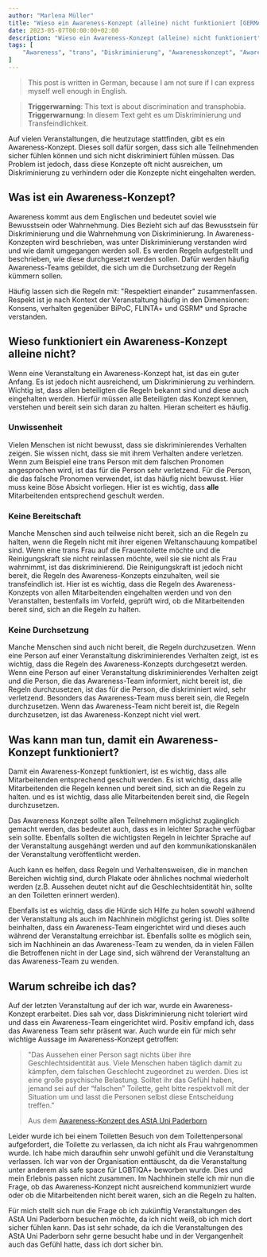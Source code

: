 ```yaml
---
author: "Marlena Müller"
title: "Wieso ein Awareness-Konzept (alleine) nicht funktioniert [GERMAN]"
date: 2023-05-07T00:00:00+02:00
description: "Wieso ein Awareness-Konzept (alleine) nicht funktioniert"
tags: [
    "Awareness", "trans", "Diskriminierung", "Awarenesskonzept", "Awareness-Konzept", "ASTA Ballroom", "Uni Paderborn",
]
---
```

> This post is written in German, because I am not sure if I can express myself well enough in English.

> **Triggerwarning**: This text is about discrimination and transphobia.  
> **Triggerwarnung**: In diesem Text geht es um Diskriminierung und Transfeindlichkeit.

Auf vielen Veranstaltungen, die heutzutage stattfinden, gibt es ein Awareness-Konzept. Dieses soll dafür sorgen, dass sich alle Teilnehmenden sicher fühlen können und sich nicht diskriminiert fühlen müssen. Das Problem ist jedoch, dass diese Konzepte oft nicht ausreichen, um Diskriminierung zu verhindern oder die Konzepte nicht eingehalten werden.

## Was ist ein Awareness-Konzept?

Awareness kommt aus dem Englischen und bedeutet soviel wie Bewusstsein oder Wahrnehmung. 
Dies Bezieht sich auf das Bewusstsein für Diskriminierung und die Wahrnehmung von Diskriminierung. In Awareness-Konzepten wird beschrieben, was unter Diskriminierung verstanden wird und wie damit umgegangen werden soll. Es werden Regeln aufgestellt und beschrieben, wie diese durchgesetzt werden sollen. Dafür werden häufig Awareness-Teams gebildet, die sich um die Durchsetzung der Regeln kümmern sollen.

Häufig lassen sich die Regeln mit: "Respektiert einander" zusammenfassen. Respekt ist je nach Kontext der Veranstaltung häufig in den Dimensionen: Konsens, verhalten gegenüber BiPoC, FLINTA+ und GSRM\* und Sprache verstanden. 

## Wieso funktioniert ein Awareness-Konzept alleine nicht?

Wenn eine Veranstaltung ein Awareness-Konzept hat, ist das ein guter Anfang. Es ist jedoch nicht ausreichend, um Diskriminierung zu verhindern. Wichtig ist, dass allen beteiligten die Regeln bekannt sind und diese auch eingehalten werden. 
Hierfür müssen alle Beteiligten das Konzept kennen, verstehen und bereit sein sich daran zu halten. Hieran scheitert es häufig.

### Unwissenheit

Vielen Menschen ist nicht bewusst, dass sie diskriminierendes Verhalten zeigen. Sie wissen nicht, dass sie mit ihrem Verhalten andere verletzen. Wenn zum Beispiel eine trans Person mit dem falschen Pronomen angesprochen wird, ist das für die Person sehr verletzend. Für die Person, die das falsche Pronomen verwendet, ist das häufig nicht bewusst. Hier muss keine Böse Absicht vorliegen. Hier ist es wichtig, dass **alle** Mitarbeitenden entsprechend geschult werden.

### Keine Bereitschaft

Manche Menschen sind auch teilweise nicht bereit, sich an die Regeln zu halten, wenn die Regeln nicht mit ihrer eigenen Weltanschauung kompatibel sind. Wenn eine trans Frau auf die Frauentoilette möchte und die Reinigungskraft sie nicht reinlassen möchte, weil sie sie nicht als Frau wahrnimmt, ist das diskriminierend. Die Reinigungskraft ist jedoch nicht bereit, die Regeln des Awareness-Konzepts einzuhalten, weil sie transfeindlich ist. Hier ist es wichtig, dass die Regeln des Awareness-Konzepts von allen Mitarbeitenden eingehalten werden und von den Veranstalten, bestenfalls im Vorfeld, geprüft wird, ob die Mitarbeitenden bereit sind, sich an die Regeln zu halten.

### Keine Durchsetzung

Manche Menschen sind auch nicht bereit, die Regeln durchzusetzen. Wenn eine Person auf einer Veranstaltung diskriminierendes Verhalten zeigt, ist es wichtig, dass die Regeln des Awareness-Konzepts durchgesetzt werden. Wenn eine Person auf einer Veranstaltung diskriminierendes Verhalten zeigt und die Person, die das Awareness-Team informiert, nicht bereit ist, die Regeln durchzusetzen, ist das für die Person, die diskriminiert wird, sehr verletzend. 
Besonders das Awareness-Team muss bereit sein, die Regeln durchzusetzen. Wenn das Awareness-Team nicht bereit ist, die Regeln durchzusetzen, ist das Awareness-Konzept nicht viel wert. 

## Was kann man tun, damit ein Awareness-Konzept funktioniert?

Damit ein Awareness-Konzept funktioniert, ist es wichtig, dass alle Mitarbeitenden entsprechend geschult werden. Es ist wichtig, dass alle Mitarbeitenden die Regeln kennen und bereit sind, sich an die Regeln zu halten. und es ist wichtig, dass alle Mitarbeitenden bereit sind, die Regeln durchzusetzen.

Das Awareness Konzept sollte allen Teilnehmern möglichst zugänglich gemacht werden, das bedeutet auch, dass es in leichter Sprache verfügbar sein sollte. Ebenfalls sollten die wichtigsten Regeln in leichter Sprache auf der Veranstaltung ausgehängt werden und auf den kommunikationskanälen der Veranstaltung veröffentlicht werden.

Auch kann es helfen, dass Regeln und Verhaltensweisen, die in manchen Bereichen wichtig sind, durch Plakate oder ähnliches nochmal wiederholt werden (z.B. Aussehen deutet nicht auf die Geschlechtsidentität hin, sollte an den Toiletten erinnert werden).

Ebenfalls ist es wichtig, dass die Hürde sich Hilfe zu holen sowohl während der Veranstaltung als auch im Nachhinein möglichst gering ist. Dies sollte beinhalten, dass ein Awareness-Team eingerichtet wird und dieses auch während der Veranstaltung erreichbar ist. Ebenfalls sollte es möglich sein, sich im Nachhinein an das Awareness-Team zu wenden, da in vielen Fällen die Betroffenen nicht in der Lage sind, sich während der Veranstaltung an das Awareness-Team zu wenden.

## Warum schreibe ich das?

Auf der letzten Veranstaltung auf der ich war, wurde ein Awareness-Konzept erarbeitet. Dies sah vor, dass Diskriminierung nicht toleriert wird und dass ein Awareness-Team eingerichtet wird. Positiv empfand ich, dass das Awareness Team sehr präsent war. Auch wurde ein für mich sehr wichtige Aussage im Awareness-Konzept getroffen:
> "Das Aussehen einer Person sagt nichts über ihre Geschlechtsidentität aus. Viele Menschen haben
> täglich damit zu kämpfen, dem falschen Geschlecht zugeordnet zu werden. Dies ist eine große
> psychische Belastung. Solltet ihr das Gefühl haben, jemand sei auf der “falschen” Toilette, geht bitte
> respektvoll mit der Situation um und lasst die Personen selbst diese Entscheidung treffen."
> 
> Aus dem [Awareness-Konzept des AStA Uni Paderborn](https://asta-sommerfestival.de/wp-content/uploads/2023/03/AStA-Awareness-Konzept.pdf)

Leider wurde ich bei einem Toiletten Besuch von dem Toilettenpersonal aufgefordert, die Toilette zu verlassen, da ich nicht als Frau wahrgenommen wurde. Ich habe mich daraufhin sehr unwohl gefühlt und die Veranstaltung verlassen. Ich war von der Organisation enttäuscht, da die Veranstaltung unter anderem als safe space für LGBTIQA+ beworben wurde. Dies und mein Erlebnis passen nicht zusammen. 
Im Nachhinein stelle ich mir nun die Frage, ob das Awareness-Konzept nicht ausreichend kommuniziert wurde oder ob die Mitarbeitenden nicht bereit waren, sich an die Regeln zu halten.

Für mich stellt sich nun die Frage ob ich zukünftig Veranstaltungen des AStA Uni Paderborn besuchen möchte, da ich nicht weiß, ob ich mich dort sicher fühlen kann. Das ist sehr schade, da ich die Veranstaltungen des AStA Uni Paderborn sehr gerne besucht habe und in der Vergangenheit auch das Gefühl hatte, dass ich dort sicher bin.
